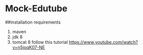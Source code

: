 # Mock-Edutube
##installation requirements
1. maven
2. jdk 8
3. tomcat 8 
     follow this tutorial https://www.youtube.com/watch?v=n5joqK07-NE
